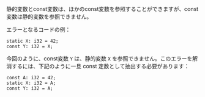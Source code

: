 <!--
Static and const variables can refer to other const variables. But a const
variable cannot refer to a static variable.
-->
静的変数とconst変数は、ほかのconst変数を参照することができますが、const変数は静的変数を参照できません。

<!-- Erroneous code example: -->
エラーとなるコードの例：

```compile_fail,E0013
static X: i32 = 42;
const Y: i32 = X;
```

<!--
In this example, `Y` cannot refer to `X`. To fix this, the value can be
extracted as a const and then used:
-->
今回のように、const変数 `Y` は、静的変数 `X` を参照できません。このエラーを解消するには、下記のように一旦 const 定数として抽出する必要があります：

```
const A: i32 = 42;
static X: i32 = A;
const Y: i32 = A;
```
